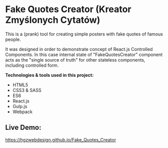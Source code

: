 # Fake Quotes Creator (Kreator Zmyślonych Cytatów)

This is a (prank) tool for creating simple posters with fake quotes of famous people.

It was designed in order to demonstrate concept of React.js Controlled Components. In this case internal state of "FakeQuotesCreator" component acts as the "single source of truth" for other stateless components, including controlled form.

**Technologies & tools used in this project:**
- HTML5
- CSS3 & SASS
- ES6
- React.js
- Gulp.js
- Webpack

## Live Demo:
https://hgzwebdesign.github.io/Fake_Quotes_Creator
